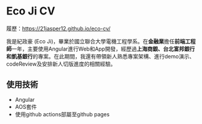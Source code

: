 # Eco Ji CV

履歷：https://21jasper12.github.io/eco-cv/

我是紀政豪 (Eco Ji)，畢業於國立聯合大學電機工程學系。在**金融業**擔任**前端工程師**一年，主要使用Angular進行Web和App開發，經歷過**上海商銀、台北富邦銀行和凱基銀行**的專案。在此期間，我還有帶領新人熟悉專案架構、進行demo演示、codeReview及安排新人切版進度的相關經驗。

## 使用技術
<ul>
	<li>Angular</li>
    <li>AOS套件</li>
	<li>使用github actions部屬至github pages</li>
</ul>